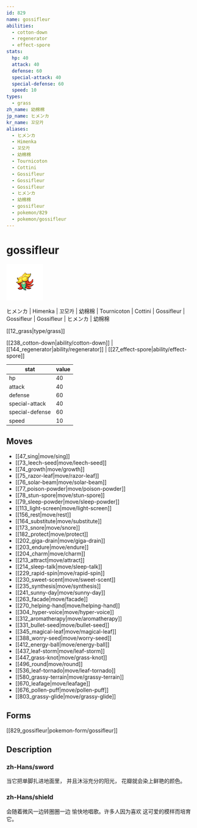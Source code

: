 ```yaml
---
id: 829
name: gossifleur
abilities:
  - cotton-down
  - regenerator
  - effect-spore
stats:
  hp: 40
  attack: 40
  defense: 60
  special-attack: 40
  special-defense: 60
  speed: 10
types:
  - grass
zh_name: 幼棉棉
jp_name: ヒメンカ
kr_name: 꼬모카
aliases:
  - ヒメンカ
  - Himenka
  - 꼬모카
  - 幼棉棉
  - Tournicoton
  - Cottini
  - Gossifleur
  - Gossifleur
  - Gossifleur
  - ヒメンカ
  - 幼棉棉
  - gossifleur
  - pokemon/829
  - pokemon/gossifleur
---
```

# gossifleur

![](https://raw.githubusercontent.com/PokeAPI/sprites/master/sprites/pokemon/829.png)

ヒメンカ | Himenka | 꼬모카 | 幼棉棉 | Tournicoton | Cottini | Gossifleur | Gossifleur | Gossifleur | ヒメンカ | 幼棉棉

[[12_grass|type/grass]]

[[238_cotton-down|ability/cotton-down]] | [[144_regenerator|ability/regenerator]] | [[27_effect-spore|ability/effect-spore]]

|stat|value|
|---|---|
|hp|40|
|attack|40|
|defense|60|
|special-attack|40|
|special-defense|60|
|speed|10|


## Moves

- [[47_sing|move/sing]]
- [[73_leech-seed|move/leech-seed]]
- [[74_growth|move/growth]]
- [[75_razor-leaf|move/razor-leaf]]
- [[76_solar-beam|move/solar-beam]]
- [[77_poison-powder|move/poison-powder]]
- [[78_stun-spore|move/stun-spore]]
- [[79_sleep-powder|move/sleep-powder]]
- [[113_light-screen|move/light-screen]]
- [[156_rest|move/rest]]
- [[164_substitute|move/substitute]]
- [[173_snore|move/snore]]
- [[182_protect|move/protect]]
- [[202_giga-drain|move/giga-drain]]
- [[203_endure|move/endure]]
- [[204_charm|move/charm]]
- [[213_attract|move/attract]]
- [[214_sleep-talk|move/sleep-talk]]
- [[229_rapid-spin|move/rapid-spin]]
- [[230_sweet-scent|move/sweet-scent]]
- [[235_synthesis|move/synthesis]]
- [[241_sunny-day|move/sunny-day]]
- [[263_facade|move/facade]]
- [[270_helping-hand|move/helping-hand]]
- [[304_hyper-voice|move/hyper-voice]]
- [[312_aromatherapy|move/aromatherapy]]
- [[331_bullet-seed|move/bullet-seed]]
- [[345_magical-leaf|move/magical-leaf]]
- [[388_worry-seed|move/worry-seed]]
- [[412_energy-ball|move/energy-ball]]
- [[437_leaf-storm|move/leaf-storm]]
- [[447_grass-knot|move/grass-knot]]
- [[496_round|move/round]]
- [[536_leaf-tornado|move/leaf-tornado]]
- [[580_grassy-terrain|move/grassy-terrain]]
- [[670_leafage|move/leafage]]
- [[676_pollen-puff|move/pollen-puff]]
- [[803_grassy-glide|move/grassy-glide]]

## Forms



[[829_gossifleur|pokemon-form/gossifleur]]

## Description

### zh-Hans/sword

当它把单脚扎进地面里，
并且沐浴充分的阳光，
花瓣就会染上鲜艳的颜色。

### zh-Hans/shield

会随着微风一边转圈圈一边
愉快地唱歌。许多人因为喜欢
这可爱的模样而培育它。

